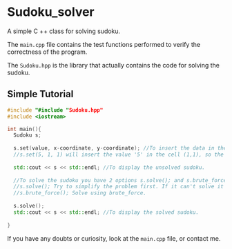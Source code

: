 # Sudoku_solver
A simple C ++ class for solving sudoku.

The `main.cpp` file contains the test functions performed to verify the correctness of the program.

The `Sudoku.hpp` is the library that actually contains the code for solving the sudoku.

## Simple Tutorial

``` cpp
#include "#include "Sudoku.hpp"
#include <iostream>

int main(){
  Sudoku s;
  
  s.set(value, x-coordinate, y-coordinate); //To insert the data in the table.
  //s.set(5, 1, 1) will insert the value '5' in the cell (1,1), so the first cell.
  
  std::cout << s << std::endl; //To display the unsolved sudoku.
  
  //To solve the sudoku you have 2 options s.solve(); and s.brute_force();
  //s.solve(); Try to simplify the problem first. If it can't solve it use brute force.
  //s.brute_force(); Solve using brute_force.
  
  s.solve();
  std::cout << s << std::endl; //To display the solved sudoku.
  
}
```

If you have any doubts or curiosity, look at the `main.cpp` file, or contact me.



